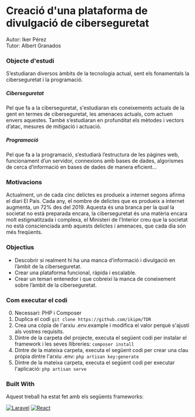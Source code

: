 # Creació d'una plataforma de divulgació de ciberseguretat
Autor: Iker Pérez\
Tutor: Albert Granados

### Objecte d'estudi
S’estudiaran diversos àmbits de la tecnologia actual, sent els fonamentals la ciberseguretat i la programació.
##### Ciberseguretat
Pel que fa a la ciberseguretat, s'estudiaran els coneixements actuals de la gent en termes de ciberseguretat, les amenaces actuals, com actuen envers aquestes. També s’estudiaran en profunditat els mètodes i vectors d’atac, mesures de mitigació i actuació.
##### Programació
Pel que fa a la programació, s’estudiarà l’estructura de les pàgines web, funcionament d’un servidor, connexions amb bases de dades, algorismes de cerca d’informació en bases de dades de manera eficient…

### Motivacions
Actualment, un de cada cinc delictes es produeix a internet segons afirma el diari El País. Cada any, el nombre de delictes que es produeix a internet augmenta, un 72% des del 2019. Aquesta és una branca per la qual la societat no està preparada encara, la ciberseguretat és una matèria encara molt estigmatitzada i complexa, el Ministeri de l’Interior creu que la societat no està conscienciada amb aquests delictes i amenaces, que cada dia són més freqüents.

### Objectius
-   Descobrir si realment hi ha una manca d’informació i divulgació en l’àmbit de la ciberseguretat.
-   Crear una plataforma funcional, ràpida i escalable.
-   Crear un temari entenedor i que cobreixi la manca de coneixement sobre l’àmbit de la ciberseguretat.

### Com executar el codi
0. Necessari: PHP i Composer
1. Duplica el codi ```git clone https://github.com/ikipm/TDR```
2. Crea una còpia de l'arxiu .env.example i modifica el valor perquè s'ajusti als vostres requisits.
3. Dintre de la carpeta del projecte, executa el següent codi per instalar el framework i les seves llibreries: ```composer install```
4. Dintre de la mateixa carpeta, executa el següent codi per crear una clau pròpia dintre l'arxiu .env: ```php artisan key:generate```
3. Dintre de la mateixa carpeta, executa el següent codi per executar l'aplicació: ```php artisan serve```

### Built With

Aquest treball ha estat fet amb els següents frameworks:

[![Laravel](https://img.shields.io/badge/Laravel-red?logo=laravel&style=for-the-badge)](https://laravel.com/)
[![React](https://img.shields.io/badge/React-blue?logo=react&style=for-the-badge)](https://reactjs.org/)
